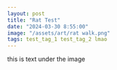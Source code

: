 ```yaml
---
layout: post
title: "Rat Test"
date: "2024-03-30 8:55:00"
image: "/assets/art/rat walk.png"
tags: test_tag_1 test_tag_2 lmao
---
```


this is text under the image